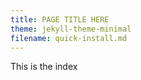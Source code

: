 ```yaml
---
title: PAGE TITLE HERE
theme: jekyll-theme-minimal
filename: quick-install.md
--- 
```


This is the index
